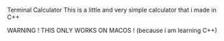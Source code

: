 Terminal Calculator
This is a little and very simple calculator that i made in C++

WARNING ! THIS ONLY WORKS ON MACOS ! (because i am learning C++)
